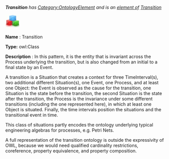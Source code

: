 ___Transition__ 
 has
 [Category:OntologyElement](../../Category/OntologyElement "Category:OntologyElement") 
 and is an
 [element of](../../Property/ElementOf "Property:ElementOf") 
[Transition](../../Submissions/Transition "Submissions:Transition")_




  





[![Class](../public/images/thumb/2/27/Class.gif/45px-Class.gif)](../../Image/Class.gif "Class")


__Name__ 
 : Transition
 



__Type:__ 
 owl:Class
 



__Description__ 
 : In this pattern, it is the entity that is invariant across the Process underlying the transition, but is also changed from an initial to a final state by an Event.
 



  





 A transition is a Situation that creates a context for three TimeInterval(s), two additional different Situation(s), one Event, one Process, and at least one Object: the Event is observed as the cause for the transition, one Situation is the state before the transition, the second Situation is the state after the transition, the Process is the invariance under some different transitions (including the one represented here), in which at least one Object is situated. Finally, the time intervals position the situations and the transitional event in time.
 



 This class of situations partly encodes the ontology underlying typical engineering algebras for processes, e.g. Petri Nets.
 



 A full representation of the transition ontology is outside the expressivity of OWL, because we would need qualified cardinality restrictions, coreference, property equivalence, and property composition.